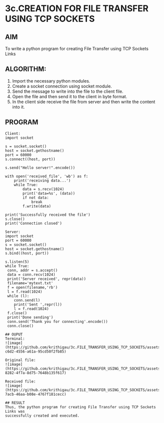 # 3c.CREATION FOR FILE TRANSFER USING TCP SOCKETS
## AIM
To write a python program for creating File Transfer using TCP Sockets Links
## ALGORITHM:
1. Import the necessary python modules.
2. Create a socket connection using socket module.
3. Send the message to write into the file to the client file.
4. Open the file and then send it to the client in byte format.
5. In the client side receive the file from server and then write the content into it.
## PROGRAM
```
Client:
import socket

s = socket.socket()
host = socket.gethostname()
port = 60000
s.connect((host, port))

s.send("Hello server!".encode())

with open('received_file', 'wb') as f:
    print('receiving data...')
    while True:
        data = s.recv(1024)
        print('data=%s', (data))
        if not data:
            break
        f.write(data)

print('Successfully received the file')
s.close()
print('Connection closed')

Server:
import socket
port = 60000
s = socket.socket()
host = socket.gethostname()
s.bind((host, port))

s.listen(5)
while True:
 conn, addr = s.accept()
 data = conn.recv(1024)
 print('Server received', repr(data))
 filename='mytext.txt'
 f = open(filename,'rb')
 l = f.read(1024)
 while (l):
    conn.send(l)
    print('Sent ',repr(l))
    l = f.read(1024)
 f.close()
 print('Done sending')
 conn.send('Thank you for connecting'.encode())
 conn.close()

## OUPUT
Terminal:
![image](https://github.com/krithigau/3c.FILE_TRANSFER_USING_TCP_SOCKETS/assets/150319401/6604da61-c6d2-4556-a61a-95cd50f2fb85)

Original file:
![image](https://github.com/krithigau/3c.FILE_TRANSFER_USING_TCP_SOCKETS/assets/150319401/8a27d95d-8282-4f7a-8d75-7648b135f617)

Received file:
![image](https://github.com/krithigau/3c.FILE_TRANSFER_USING_TCP_SOCKETS/assets/150319401/7e7b04ce-7acb-46aa-b08e-4767f181cecc)

## RESULT
Thus, the python program for creating File Transfer using TCP Sockets Links was 
successfully created and executed.
